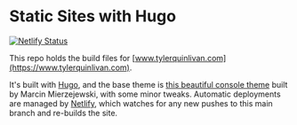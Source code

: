 # Static Sites with Hugo

[![Netlify Status](https://api.netlify.com/api/v1/badges/b2be1c66-1374-4262-93af-3851244cd3d9/deploy-status)](https://app.netlify.com/sites/tylerquinlivan/deploys)

This repo holds the build files for [www.tylerquinlivan.com](https://www.tylerquinlivan.com).

It's built with [Hugo](https://gohugo.io/), and the base theme is [this beautiful console theme](https://github.com/mrmierzejewski/hugo-theme-console/) built by Marcin Mierzejewski, with some minor tweaks. Automatic deployments are managed by [Netlify](https://app.netlify.com), which watches for any new pushes to this main branch and re-builds the site.
